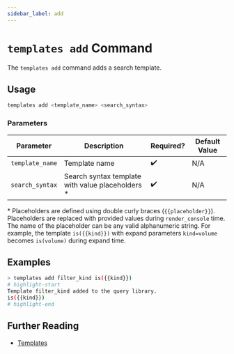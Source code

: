 ```yaml
---
sidebar_label: add
---
```


# `templates add` Command

The `templates add` command adds a search template.

## Usage

```bash
templates add <template_name> <search_syntax>
```

### Parameters

| Parameter       | Description                                       | Required? | Default Value |
| --------------- | ------------------------------------------------- | --------- | ------------- |
| `template_name` | Template name                                     | ✔️        | N/A           |
| `search_syntax` | Search syntax template with value placeholders \* | ✔️        | N/A           |

\* Placeholders are defined using double curly braces (`{{placeholder}}`). Placeholders are replaced with provided values during `render_console` time. The name of the placeholder can be any valid alphanumeric string. For example, the template `is({{kind}})` with expand parameters `kind=volume` becomes `is(volume)` during expand time.

## Examples

```bash title="Add a simple template to the search template library"
> templates add filter_kind is({{kind}})
# highlight-start
Template filter_kind added to the query library.
is({{kind}})
# highlight-end
```

## Further Reading

- [Templates](../../../templates.md)
